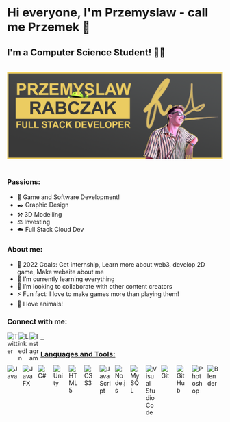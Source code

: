 # Hi everyone, I'm Przemyslaw - call me Przemek 👋 

## I'm a Computer Science Student! 👨‍💻

&nbsp;&nbsp;
![](images/Backgroundv2.png)
&nbsp;

### Passions:
- 🤖 Game and Software Development!
- ✒️ Graphic Design
- ⚒️ 3D Modelling
- ⚖️ Investing
- ☁️ Full Stack Cloud Dev 

### About me:
- 🥅 2022 Goals: Get internship, Learn more about web3, develop 2D game, Make website about me 
- 🌱 I’m currently learning everything
- 👯 I’m looking to collaborate with other content creators
- ⚡ Fun fact: I love to make games more than playing them!
- 🐶 I love animals!

### Connect with me:

<a href="https://twitter.com/AwRabczak"><img align="left" alt="Twitter" width="26px" src="https://i.ibb.co/k48sz4Q/Twitter-Logo-Square.png">

<a href="https://www.linkedin.com/in/przemyslaw-rabczak-8039a51b6/"><img align="left" alt="LinkedIn" width="26px" src="https://i.ibb.co/8b85jWN/linkedin-icon.png">
&nbsp;&nbsp;
<a href="https://www.instagram.com/przemorab/?hl=en"><img align="left" alt="Instagram" width="26px" src="https://i.ibb.co/4Vfyk8c/640px-Instagram-icon.png">


### Languages and Tools:

<img align="left" alt="Java" width="26px" src="https://icon-library.com/images/java-icon-png/java-icon-png-3.jpg" style="padding-right:10px;" />
<img align="left" alt="JavaFX" width="26px" src="https://miro.medium.com/max/400/1*9tVpRN7cCovFMavU4PVg2w.png" style="padding-right:10px;" />
<img align="left" alt="C#" width="26px" src="https://www.freeiconspng.com/uploads/c-logo-icon-18.png" style="padding-right:10px;" />
<img align="left" alt="Unity" width="26px" src="https://cdn4.iconfinder.com/data/icons/logos-brands-5/24/unity-512.png" style="padding-right:10px;" />
<img align="left" alt="HTML5" width="26px" src="https://cdn.jsdelivr.net/gh/devicons/devicon/icons/html5/html5-original.svg" style="padding-right:10px;" />
<img align="left" alt="CSS3" width="26px" src="https://cdn.jsdelivr.net/gh/devicons/devicon/icons/css3/css3-original.svg" style="padding-right:10px;" />
<img align="left" alt="JavaScript" width="26px" src="https://cdn.jsdelivr.net/gh/devicons/devicon/icons/javascript/javascript-original.svg" style="padding-right:10px;" />
<img align="left" alt="Node.js" width="26px" src="https://cdn.jsdelivr.net/gh/devicons/devicon/icons/nodejs/nodejs-original.svg" style="padding-right:10px;" />
<img align="left" alt="MySQL" width="26px" src="https://cdn.jsdelivr.net/gh/devicons/devicon/icons/mysql/mysql-original.svg" style="padding-right:10px;" />
<img align="left" alt="Visual Studio Code" width="26px" src="https://cdn.jsdelivr.net/gh/devicons/devicon/icons/vscode/vscode-original.svg" style="padding-right:10px;" />
<img align="left" alt="Git" width="26px" src="https://cdn.jsdelivr.net/gh/devicons/devicon/icons/git/git-original.svg" style="padding-right:10px;" />
<img align="left" alt="GitHub" width="26px" src="https://user-images.githubusercontent.com/3369400/139448065-39a229ba-4b06-434b-bc67-616e2ed80c8f.png" style="padding-right:10px;" />
<img align="left" alt="Photoshop" width="26px" src="https://upload.wikimedia.org/wikipedia/commons/thumb/a/af/Adobe_Photoshop_CC_icon.svg/512px-Adobe_Photoshop_CC_icon.svg.png" style="padding-right:10px;" />
<img align="left" alt="Blender" width="26px" src="https://download.blender.org/branding/community/blender_community_badge_orange.png" style="padding-right:10px;" />


<br />
<br />

---

[twitter]: https://twitter.com/AwRabczak
[linkedin]: https://www.linkedin.com/in/przemyslaw-rabczak-8039a51b6/
